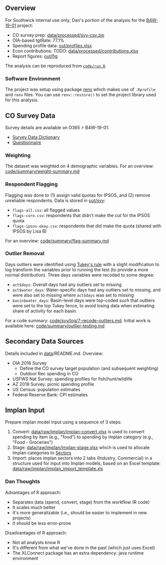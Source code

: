 
## Overview

For Southwick internal use only; Dan's portion of the analysis for the [B4W-19-01](https://southwickassociatesinc.sharepoint.com/sites/B4W-19-01/Shared%20Documents/Forms/AllItems.aspx) project:

- CO survey prep: [data/processed/svy-csv.zip](data/processed/svy-csv.zip)
- OIA-based tgtRate: 77.1%
- Spending profile data: [out/profiles.xlsx](out/profiles.xlsx)
- Econ contributions: TODO: [data/processed/contributions.xlsx](data/processed/contributions.xlsx)
- Report figures: [out/fig](out/fig)

The analysis can be reproduced from [`code/run.R`](code/run.).

### Software Environment

The project was setup using package [renv](https://rstudio.github.io/renv/index.html) which makes use of `.Rprofile` and `renv` files. You can use `renv::restore()` to set the project library used for this analysis.

## CO Survey Data

Survey details are available on O365 > B4W-19-01:

- [Survey Data Dictionary](https://southwickassociatesinc.sharepoint.com/:x:/s/B4W-19-01/EUfzP3tm7O5Kpim_RuhzFzABWy7W_i-17pSKllDirAeU9g?e=LAeALG)
- [Questionnaire](https://southwickassociatesinc.sharepoint.com/:w:/s/B4W-19-01/ESlQqzDJbg5BplbAPakEnoEBL8F7pUZLftXywcK4F01exA?e=hfEiig)

### Weighting

The dataset was weighted on 4 demographic variables. For an overview:  [code/summary/weight-summary.md](code/summary/weight-summary.md)

### Respondent Flagging

Flagging was done to (1) assign valid quotas for IPSOS, and (2) remove unreliable respondents. Data is stored in [out/svy](out/svy):

- `flags-all.csv`: all flagged values
- `flags-core.csv`: respondents that didn't make the cut for the IPSOS quota
- `flags-ipsos-okay.csv`: respondents that did make the quota (shared with IPSOS by Lisa B)

For an overview: [code/summary/flag-summary.md](code/summary/flag-summary.md)

### Outlier Removal

Days outliers were identified using [Tukey's rule]( https://en.wikipedia.org/wiki/Outlier#Tukey%27s_fences) with a slight modification to log transform the variables prior to running the test (to provide a more normal distribution). Three days variables were recoded to some degree:

- `act$days`: Overall days had any outliers set to missing
- `act$water_days`: Water-specific days had any outliers set to missing, and were also set to missing where `act$days` was set to missing
- `basin$water_days`: Basin-level days were top-coded such that outliers were set to the top Tukey fence, to avoid losing data when estimating share of activity for each basin.

For a code summary:  [code/svy/log/7-recode-outliers.md](code/svy/log/7-recode-outliers.md). 
Initial work is available here: [code/summary/outlier-testing.md](code/summary/outlier-testing.md)

## Secondary Data Sources

Details included in [data](data)/README.md. Overview:

- OIA 2016 Survey
    + Define the CO survey target population (and subsequent weighting)
    + Outdoor Rec spending in CO
- USFWS Nat Survey: spending profiles for fish/hunt/wildlife
- AZ 2018 Survey: picnic spending profile
- US Census: population estimates
- Federal Reserve Bank: CPI estimates

## Implan Input

Prepare implan model input using a sequence of 3 steps:

1. Convert: [data/raw/implan/implan-convert.xlsx](data/raw/implan/implan-convert.xlsx) is used to convert spending by item (e.g., "food") to spending by Implan category (e.g., "Food - Groceries")
2. Stage: [data/raw/implan/implan-stage.xlsx](data/raw/implan/implan-stage.xlsx) which is used to allocate Implan categories to [Sectors](https://implanhelp.zendesk.com/hc/en-us/articles/115009674428-IMPLAN-Sectoring-NAICS-Correspondences)
3. Import: places implan sectors into 2 tabs (Industry, Commercial) in a structure used for input into Implan models, based on an Excel template: [data/raw/implan/implan_import_template.xls](data/raw/implan/implan_import_template.xls)

### Dan Thoughts

Advantages of R approach:

- Separates data (spend, convert, stage) from the workflow (R code)
- It scales much better
- It's more generalizable (i.e., should be easier to implement in new projects)
- It should be less error-prone

Disadvantages of R approach: 

- Not all analysts know R
- It's different from what we've done in the past (which just uses Excel)
- The XLConnect package has an extra dependency: java runtime environment
